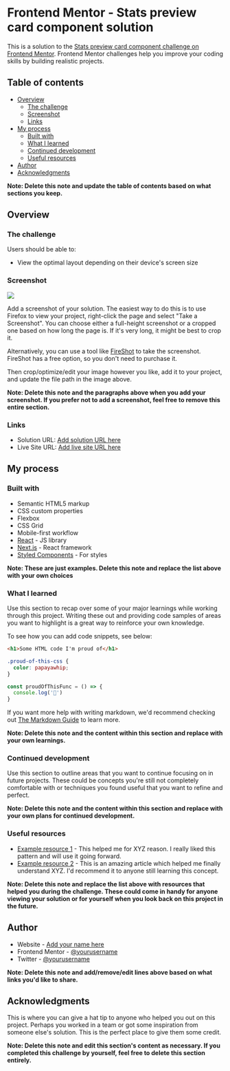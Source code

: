 # Frontend Mentor - Stats preview card component solutionThis is a solution to the [Stats preview card component challenge on Frontend Mentor](https://www.frontendmentor.io/challenges/stats-preview-card-component-8JqbgoU62). Frontend Mentor challenges help you improve your coding skills by building realistic projects. ## Table of contents- [Overview](#overview)  - [The challenge](#the-challenge)  - [Screenshot](#screenshot)  - [Links](#links)- [My process](#my-process)  - [Built with](#built-with)  - [What I learned](#what-i-learned)  - [Continued development](#continued-development)  - [Useful resources](#useful-resources)- [Author](#author)- [Acknowledgments](#acknowledgments)**Note: Delete this note and update the table of contents based on what sections you keep.**## Overview### The challengeUsers should be able to:- View the optimal layout depending on their device's screen size### Screenshot![](./screenshot.jpg)Add a screenshot of your solution. The easiest way to do this is to use Firefox to view your project, right-click the page and select "Take a Screenshot". You can choose either a full-height screenshot or a cropped one based on how long the page is. If it's very long, it might be best to crop it.Alternatively, you can use a tool like [FireShot](https://getfireshot.com/) to take the screenshot. FireShot has a free option, so you don't need to purchase it. Then crop/optimize/edit your image however you like, add it to your project, and update the file path in the image above.**Note: Delete this note and the paragraphs above when you add your screenshot. If you prefer not to add a screenshot, feel free to remove this entire section.**### Links- Solution URL: [Add solution URL here](https://your-solution-url.com)- Live Site URL: [Add live site URL here](https://your-live-site-url.com)## My process### Built with- Semantic HTML5 markup- CSS custom properties- Flexbox- CSS Grid- Mobile-first workflow- [React](https://reactjs.org/) - JS library- [Next.js](https://nextjs.org/) - React framework- [Styled Components](https://styled-components.com/) - For styles**Note: These are just examples. Delete this note and replace the list above with your own choices**### What I learnedUse this section to recap over some of your major learnings while working through this project. Writing these out and providing code samples of areas you want to highlight is a great way to reinforce your own knowledge.To see how you can add code snippets, see below:```html<h1>Some HTML code I'm proud of</h1>``````css.proud-of-this-css {  color: papayawhip;}``````jsconst proudOfThisFunc = () => {  console.log('🎉')}```If you want more help with writing markdown, we'd recommend checking out [The Markdown Guide](https://www.markdownguide.org/) to learn more.**Note: Delete this note and the content within this section and replace with your own learnings.**### Continued developmentUse this section to outline areas that you want to continue focusing on in future projects. These could be concepts you're still not completely comfortable with or techniques you found useful that you want to refine and perfect.**Note: Delete this note and the content within this section and replace with your own plans for continued development.**### Useful resources- [Example resource 1](https://www.example.com) - This helped me for XYZ reason. I really liked this pattern and will use it going forward.- [Example resource 2](https://www.example.com) - This is an amazing article which helped me finally understand XYZ. I'd recommend it to anyone still learning this concept.**Note: Delete this note and replace the list above with resources that helped you during the challenge. These could come in handy for anyone viewing your solution or for yourself when you look back on this project in the future.**## Author- Website - [Add your name here](https://www.your-site.com)- Frontend Mentor - [@yourusername](https://www.frontendmentor.io/profile/yourusername)- Twitter - [@yourusername](https://www.twitter.com/yourusername)**Note: Delete this note and add/remove/edit lines above based on what links you'd like to share.**## AcknowledgmentsThis is where you can give a hat tip to anyone who helped you out on this project. Perhaps you worked in a team or got some inspiration from someone else's solution. This is the perfect place to give them some credit.**Note: Delete this note and edit this section's content as necessary. If you completed this challenge by yourself, feel free to delete this section entirely.**